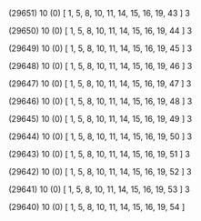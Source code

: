 (29651) 10 (0) [ 1, 5, 8, 10, 11, 14, 15, 16, 19, 43 ] 3 


(29650) 10 (0) [ 1, 5, 8, 10, 11, 14, 15, 16, 19, 44 ] 3 


(29649) 10 (0) [ 1, 5, 8, 10, 11, 14, 15, 16, 19, 45 ] 3 


(29648) 10 (0) [ 1, 5, 8, 10, 11, 14, 15, 16, 19, 46 ] 3 


(29647) 10 (0) [ 1, 5, 8, 10, 11, 14, 15, 16, 19, 47 ] 3 


(29646) 10 (0) [ 1, 5, 8, 10, 11, 14, 15, 16, 19, 48 ] 3 


(29645) 10 (0) [ 1, 5, 8, 10, 11, 14, 15, 16, 19, 49 ] 3 


(29644) 10 (0) [ 1, 5, 8, 10, 11, 14, 15, 16, 19, 50 ] 3 


(29643) 10 (0) [ 1, 5, 8, 10, 11, 14, 15, 16, 19, 51 ] 3 


(29642) 10 (0) [ 1, 5, 8, 10, 11, 14, 15, 16, 19, 52 ] 3 


(29641) 10 (0) [ 1, 5, 8, 10, 11, 14, 15, 16, 19, 53 ] 3 


(29640) 10 (0) [ 1, 5, 8, 10, 11, 14, 15, 16, 19, 54 ]  

